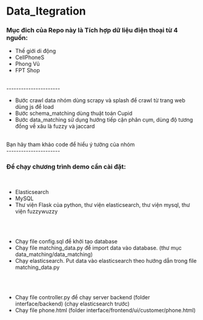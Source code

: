 # Data_Itegration

<h3>Mục đich của Repo này là Tích hợp dữ liệu điện thoại từ 4 nguồn:</h3>
<ul>
<li>Thế giới di động</li>
<li>CellPhoneS</li>
<li>Phong Vũ</li>
<li>FPT Shop</li>
</ul>
<br>
----------------------
<br>
<ul>
<li>Bước crawl data nhóm dùng scrapy và splash để crawl từ trang web dùng js để load</li>
<li>Bước schema_matching dùng thuật toán Cupid</li>
<li>Bước data_matching sử dụng hướng tiếp cận phân cụm, dùng độ tương đồng về xâu là fuzzy và jaccard</li>
</ul>
<br>
Bạn hãy tham khảo code để hiểu ý tưởng của nhóm
<br>
----------------------
<br>
<h3>Để chạy chương trình demo cần cài đặt:</h3>
<br>
<ul>
<li>Elasticsearch</li>
<li>MySQL</li>
<li>Thư viện Flask của python, thư viện elasticsearch, thư viện mysql, thư viện fuzzywuzzy</li>
</ul>
<br>
<br>
<ul>
<li>Chạy file config.sql để khởi tạo database</li>
<li>Chạy file matching_data.py để import data vào database. (thư mục data_matching/data_matching)</li>
<li>Chạy elasticsearch. Put data vào elasticsearch theo hướng dẫn trong file matching_data.py</li>
</ul>
<br>
<br>
<ul>
<li>Chạy file controller.py để chạy server backend (folder interface/backend) (chạy elasticsearch trước)</li>
<li>Chạy file phone.html (folder interface/frontend/ui/customer/phone.html)</li>
</ul>